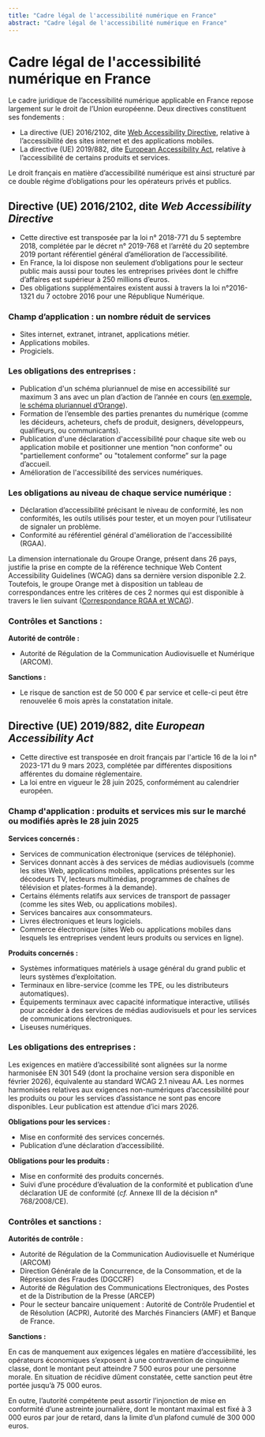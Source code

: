 ```yaml
---
title: "Cadre légal de l'accessibilité numérique en France"
abstract: "Cadre légal de l'accessibilité numérique en France"
---
```


# Cadre légal de l'accessibilité numérique en France

Le cadre juridique de l’accessibilité numérique applicable en France repose largement sur le droit de l’Union européenne. Deux directives constituent ses fondements :

- La directive (UE) 2016/2102, dite [Web Accessibility Directive](https://a11y-guidelines.orange.com/fr/cadrage/cadre-legal-francais/#directive-ue-20162102-dite-web-accessibility-directive), relative à l’accessibilité des sites internet et des applications mobiles.
- La directive (UE) 2019/882, dite [European Accessibility Act](https://a11y-guidelines.orange.com/fr/cadrage/cadre-legal-francais/#directive-ue-2019882-dite-european-accessibility-act), relative à l’accessibilité de certains produits et services. 

Le droit français en matière d’accessibilité numérique est ainsi structuré par ce double régime d’obligations pour les opérateurs privés et publics. 

## Directive (UE) 2016/2102, dite _Web Accessibility Directive_

- Cette directive est transposée par la loi n° 2018-771 du 5 septembre 2018, complétée par le décret n° 2019-768 et l’arrêté du 20 septembre 2019 portant référentiel général d’amélioration de l’accessibilité.
- En France, la loi dispose non seulement d’obligations pour le secteur public mais aussi pour toutes les entreprises privées dont le chiffre d’affaires est supérieur à 250 millions d’euros.
- Des obligations supplémentaires existent aussi à travers la loi n°2016-1321 du 7 octobre 2016 pour une République Numérique.

### Champ d’application&nbsp;: un nombre réduit de services

- Sites internet, extranet, intranet, applications métier.
- Applications mobiles.
- Progiciels.

### Les obligations des entreprises&nbsp;:

- Publication d'un schéma pluriannuel de mise en accessibilité sur maximum 3 ans avec un plan d’action de l’année en cours ([en exemple, le schéma pluriannuel d’Orange](https://oran.ge/accessibilite-schema)).
- Formation de l’ensemble des parties prenantes du numérique (comme les décideurs, acheteurs, chefs de produit, designers, développeurs, qualifieurs, ou communicants).
- Publication d'une déclaration d'accessibilité pour chaque site web ou application mobile et positionner une mention “non conforme" ou "partiellement conforme" ou "totalement conforme” sur la page d’accueil.
- Amélioration de l'accessibilité des services numériques.

### Les obligations au niveau de chaque service numérique&nbsp;:

- Déclaration d’accessibilité précisant le niveau de conformité, les non conformités, les outils utilisés pour tester, et un moyen pour l’utilisateur de signaler un problème.
- Conformité au référentiel général d'amélioration de l'accessibilité (RGAA).

La dimension internationale du Groupe Orange, présent dans 26 pays, justifie la prise en compte de la référence technique Web Content Accessibility Guidelines (WCAG) dans sa dernière version disponible 2.2. Toutefois, le groupe Orange met à disposition un tableau de correspondances entre les critères de ces 2 normes qui est disponible à travers le lien suivant ([Correspondance RGAA et WCAG](https://a11y-guidelines.orange.com/fr/cadrage/correspondance-rgaa-wcag/)).

### Contrôles et Sanctions&nbsp;: 

**Autorité de contrôle&nbsp;:**

- Autorité de Régulation de la Communication Audiovisuelle et Numérique (ARCOM).

**Sanctions&nbsp;:**

- Le risque de sanction est de 50 000 € par service et celle-ci peut être renouvelée 6 mois après la constatation initale.

## Directive (UE) 2019/882, dite _European Accessibility Act_

- Cette directive est transposée en droit français par l'article 16 de la loi n° 2023-171 du 9 mars 2023, complétée par différentes dispositions afférentes du domaine réglementaire.
- La loi entre en vigueur le 28 juin 2025, conformément au calendrier européen.

### Champ d'application&nbsp;: produits et services mis sur le marché ou modifiés après le 28 juin 2025

**Services concernés&nbsp;:**
- Services de communication électronique (services de téléphonie).
- Services donnant accès à des services de médias audiovisuels (comme les sites Web, applications mobiles, applications présentes sur les décodeurs TV, lecteurs multimédias, programmes de chaînes de télévision et plates-formes à la demande).
- Certains éléments relatifs aux services de transport de passager (comme les sites Web, ou applications mobiles).
- Services bancaires aux consommateurs.
- Livres électroniques et leurs logiciels.
- Commerce électronique (sites Web ou applications mobiles dans lesquels les entreprises vendent leurs produits ou services en ligne).

**Produits concernés&nbsp;:**
- Systèmes informatiques matériels à usage général du grand public et leurs systèmes d’exploitation.
- Terminaux en libre-service (comme les TPE, ou les distributeurs automatiques).
- Équipements terminaux avec capacité informatique interactive, utilisés pour accéder à des services de médias audiovisuels et pour les services de communications électroniques.
- Liseuses numériques.

### Les obligations des entreprises&nbsp;:

Les exigences en matière d’accessibilité sont alignées sur la norme harmonisée EN 301 549 (dont la prochaine version sera disponible en février 2026), équivalente au standard WCAG 2.1 niveau AA. Les normes harmonisées relatives aux exigences non-numériques d’accessibilité pour les produits ou pour les services d’assistance ne sont pas encore disponibles. Leur publication est attendue d’ici mars 2026. 

**Obligations pour les services&nbsp;:**
- Mise en conformité des services concernés.
- Publication d’une déclaration d’accessibilité.

**Obligations pour les produits&nbsp;:**
- Mise en conformité des produits concernés.
- Suivi d’une procédure d’évaluation de la conformité et publication d’une déclaration UE de conformité (_cf._ Annexe III de la décision n° 768/2008/CE).

### Contrôles et sanctions&nbsp;:

**Autorités de contrôle&nbsp;:**
- Autorité de Régulation de la Communication Audiovisuelle et Numérique (ARCOM)
- Direction Générale de la Concurrence, de la Consommation, et de la Répression des Fraudes (DGCCRF)
- Autorité de Régulation des Communications Electroniques, des Postes et de la Distribution de la Presse (ARCEP)
- Pour le secteur bancaire uniquement : Autorité de Contrôle Prudentiel et de Résolution (ACPR), Autorité des Marchés Financiers (AMF) et Banque de France.

**Sanctions&nbsp;:**

En cas de manquement aux exigences légales en matière d’accessibilité, les opérateurs économiques s’exposent à une contravention de cinquième classe, dont le montant peut atteindre 7 500 euros pour une personne morale. En situation de récidive dûment constatée, cette sanction peut être portée jusqu’à 75 000 euros.

En outre, l’autorité compétente peut assortir l’injonction de mise en conformité d’une astreinte journalière, dont le montant maximal est fixé à 3 000 euros par jour de retard, dans la limite d’un plafond cumulé de 300 000 euros.
